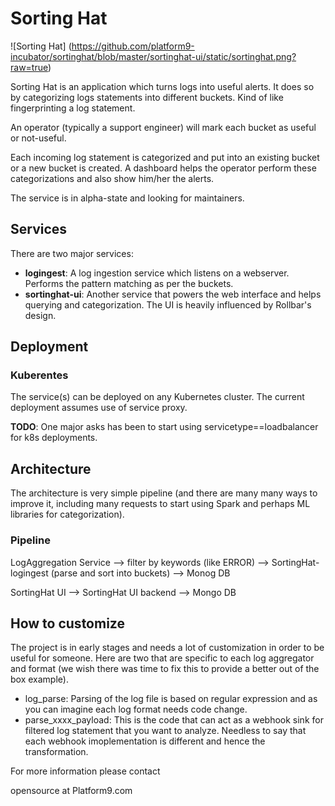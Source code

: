 
# Sorting Hat
![Sorting Hat] (https://github.com/platform9-incubator/sortinghat/blob/master/sortinghat-ui/static/sortinghat.png?raw=true)

Sorting Hat is an application which turns logs into useful alerts. It does so by categorizing logs statements into different buckets. Kind of like fingerprinting a log statement.

An operator (typically a support engineer) will mark each bucket as useful or not-useful. 

Each incoming log statement is categorized and put into an existing bucket or a new bucket is created. A dashboard helps the operator perform these categorizations and also show him/her the alerts.

The service is in alpha-state and looking for maintainers.

## Services

There are two major services:
* __logingest__: A log ingestion service which listens on a webserver. Performs the pattern matching as per the buckets.
* __sortinghat-ui__: Another service that powers the web interface and helps querying and categorization. The UI is heavily influenced by Rollbar's design.

## Deployment

### Kuberentes
The service(s) can be deployed on any Kubernetes cluster. The current deployment assumes use of service proxy. 

__TODO__: One major asks has been to start using servicetype==loadbalancer for k8s deployments.


## Architecture

The architecture is very simple pipeline (and there are many many ways to improve it, including many requests to start using Spark and perhaps ML libraries for categorization).

### Pipeline

LogAggregation Service --> filter by keywords (like ERROR) --> SortingHat-logingest (parse and sort into buckets) --> Monog DB

SortingHat UI --> SortingHat UI backend --> Mongo DB

## How to customize

The project is in early stages and needs a lot of customization in order to be useful for someone. Here are two that are specific to each log aggregator and format (we wish there was time to fix this to provide a better out of the box example).

* log_parse: Parsing of the log file is based on regular expression and as you can imagine each log format needs code change.
* parse_xxxx_payload: This is the code that can act as a webhook sink for filtered log statement that you want to analyze. Needless to say that each webhook imoplementation is different and hence the transformation.

For more information please contact 

opensource at Platform9.com